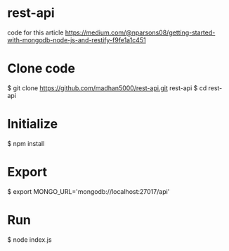 # rest-api

code for this article https://medium.com/@nparsons08/getting-started-with-mongodb-node-js-and-restify-f9fe1a1c451


# Clone code
$ git clone https://github.com/madhan5000/rest-api.git rest-api
$ cd rest-api

# Initialize
$ npm install

# Export
$ export MONGO_URL='mongodb://localhost:27017/api'

# Run
$ node index.js
